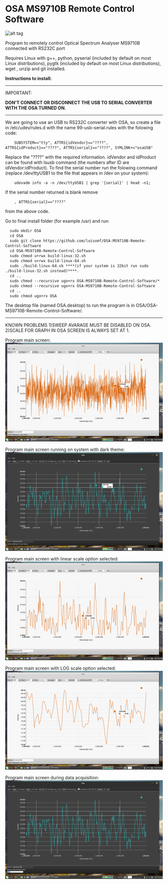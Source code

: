 # OSA MS9710B Remote Control Software
![alt tag](https://img.shields.io/badge/build-passing-brightgreen.svg)

Program to remotely control Optical Spectrum Analyser MS9710B connected with RS232C port

Requires Linux with g++, python, pyserial (included by default on most Linux distributions), pygtk (included by default on most Linux distributions), wget , unzip and git installed.

****Instructions to install:****

***************
IMPORTANT:

****DON'T CONNECT OR DISCONNECT THE USB TO SERIAL CONVERTER WITH THE OSA TURNED ON.****
***************

We are going to use an USB to RS232C converter with OSA, so create a file in /etc/udev/rules.d with the name 99-usb-serial.rules with the folowing code:

        SUBSYSTEM=="tty", ATTRS{idVendor}=="????", ATTRS{idProduct}=="????", ATTRS{serial}=="????", SYMLINK+="osaUSB"

Replace the "????" with the required information. idVendor and idProduct can be found with lsusb command (the numbers after ID are idVendor:idProduct). To find the serial number run the folowing command (replace /dev/ttyUSB1 to the file that appears in /dev on your system):

        udevadm info -a -n /dev/ttyUSB1 | grep '{serial}' | head -n1;

If the serial number returned is blank remove 

        , ATTRS{serial}=="????"
        
from the above code.


Go to final install folder (for example /usr) and run:

      sudo mkdir OSA
      cd OSA
      sudo git clone https://github.com/luisvmf/OSA-MS9710B-Remote-Control-Software
      cd OSA-MS9710B-Remote-Control-Software
      sudo chmod u+rwx build-linux-32.sh
      sudo chmod u+rwx build-linux-64.sh
      sudo ./build-linux-64.sh ****(if your system is 32bit run sudo ./build-linux-32.sh instead)****.
      cd ..
      sudo chmod --recursive ugo+rx OSA-MS9710B-Remote-Control-Software/*
      sudo chmod --recursive ugo+rx OSA-MS9710B-Remote-Control-Software
      cd ..
      sudo chmod ugo+rx OSA




The desktop file (named OSA.desktop) to run the program is in OSA/OSA-MS9710B-Remote-Control-Software/.

------
KNOWN PROBLEMS
1)SWEEP AVARAGE MUST BE DISABLED ON OSA.
2)SCALE FOR GRAPH IN OSA SCREEN IS ALWAYS SET AT 1.


Program main screen:
![alt tag](https://raw.githubusercontent.com/luisvmf/OSA-MS9710B-Remote-Control-Software/master/screenshots/screenshot.png)

Program main screen running on system with dark theme:
![alt tag](https://raw.githubusercontent.com/luisvmf/OSA-MS9710B-Remote-Control-Software/master/screenshots/system_with_dark_theme.png)

Program main screen with linear scale option selected:
![alt tag](https://raw.githubusercontent.com/luisvmf/OSA-MS9710B-Remote-Control-Software/master/screenshots/lin_scale.png)

Program main screen with LOG scale option selected:
![alt tag](https://raw.githubusercontent.com/luisvmf/OSA-MS9710B-Remote-Control-Software/master/screenshots/LOG_scale.png)

Program main screen during data acquisition:
![alt tag](https://raw.githubusercontent.com/luisvmf/OSA-MS9710B-Remote-Control-Software/master/screenshots/Data_download_progress_bar.png)

